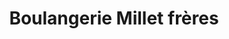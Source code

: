 ---
title: "Boulangerie Millet frères"
url: /mouchard/boulangerie-millet-freres/
shop: boulangerie
---